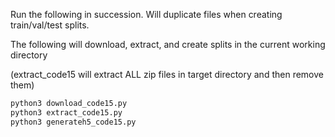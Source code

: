 Run the following in succession. Will duplicate files when creating train/val/test splits.

The following will download, extract, and create splits in the current working directory

(extract_code15 will extract ALL zip files in target directory and then remove them)

```bash
python3 download_code15.py
python3 extract_code15.py
python3 generateh5_code15.py
```
